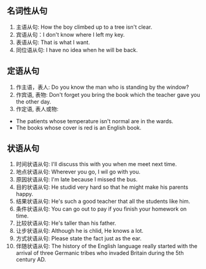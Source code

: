 ## 名词性从句
1. 主语从句: How the boy climbed up to a tree isn't clear.
2. 宾语从句：I don't know where I left my key.
3. 表语从句: That is what I want.
4. 同位语从句: I have no idea when he will be back.

## 定语从句
1. 作主语，表人: Do you know the man who is standing by the window?
2. 作宾语, 表物: Don't forget you bring the book which the teacher gave you the other day.
3. 作定语, 表人或物:
+ The patients whose temperature isn't normal are in the wards.
+ The books whose cover is red is an English book.


## 状语从句
1. 时间状语从句: I'll discuss this with you when me meet next time.
2. 地点状语从句: Wherever you go, I wil go with you.
3. 原因状语从句: I'm late because I missed the bus.
4. 目的状语从句: He studid very hard so that he might make his parents happy.
5. 结果状语从句: He's such a good teacher that all the students like him.
6. 条件状语从句: You can go out to pay if you finish your homework on time.
7. 比较状语从句: He's taller than his father.
8. 让步状语从句: Although he is chlid, He knows a lot.
9. 方式状语从句: Please state the fact just as the ear.
10. 伴随状语从句: The history of the English language really started with the arrival of three Germanic tribes who invaded Britain during the 5th century AD.
